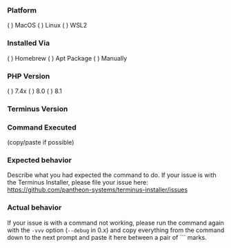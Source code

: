 
### Platform
( ) MacOS
( ) Linux
( ) WSL2

### Installed Via
( ) Homebrew
( ) Apt Package
( ) Manually

### PHP Version
( ) 7.4x
( ) 8.0
( ) 8.1

### Terminus Version
<!-- Please note which version of Terminus you are using. -->

### Command Executed
(copy/paste if possible)

### Expected behavior
Describe what you had expected the command to do. If your issue is with the Terminus Installer, please file your issue here:
https://github.com/pantheon-systems/terminus-installer/issues

### Actual behavior
If your issue is with a command not working, please run the command again with the `-vvv` option (`--debug` in 0.x) and copy everything from the command down to the next prompt and paste it here between a pair of \`\`\` marks.
